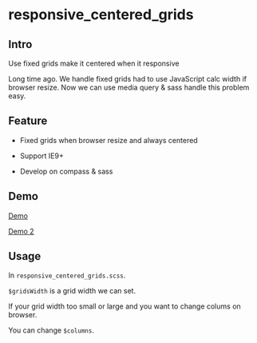 responsive_centered_grids
=========================

## Intro

Use fixed grids make it centered when it responsive

Long time ago.
We handle fixed grids had to use JavaScript calc width if browser resize.
Now we can use media query & sass handle this problem easy.

## Feature

* Fixed grids when browser resize and always centered

* Support IE9+

* Develop on compass & sass

## Demo

[Demo](http://tedshd.github.io/responsive_centered_grids/)

[Demo 2](http://tedshd.lionfree.net/demo/responsive_centered_grids/)

## Usage

In `responsive_centered_grids.scss`.

`$gridsWidth` is a grid width we can set.

If your grid width too small or large and you want to change colums on browser.

You can change `$columns`.

